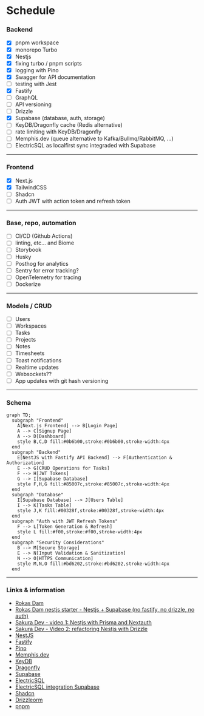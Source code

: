 # Schedule

### Backend

- [x] pnpm workspace
- [x] monorepo Turbo
- [x] Nestjs
- [x] fixing turbo / pnpm scripts
- [x] logging with Pino
- [x] Swagger for API documentation
- [ ] testing with Jest
- [x] Fastify
- [ ] GraphQL
- [ ] API versioning
- [ ] Drizzle
- [x] Supabase (database, auth, storage)
- [ ] KeyDB/Dragonfly cache (Redis alternative)
- [ ] rate limiting with KeyDB/Dragonfly
- [ ] Memphis.dev (queue alternative to Kafka/Bullmq/RabbitMQ, ...)
- [ ] ElectricSQL as localfirst sync integraded with Supabase

---

### Frontend

- [x] Next.js
- [x] TailwindCSS
- [ ] Shadcn
- [ ] Auth JWT with action token and refresh token

---

### Base, repo, automation

- [ ] CI/CD (Github Actions)
- [ ] linting, etc... and Biome
- [ ] Storybook
- [ ] Husky
- [ ] Posthog for analytics
- [ ] Sentry for error tracking?
- [ ] OpenTelemetry for tracing
- [ ] Dockerize

---

### Models / CRUD

- [ ] Users
- [ ] Workspaces
- [ ] Tasks
- [ ] Projects
- [ ] Notes
- [ ] Timesheets
- [ ] Toast notifications
- [ ] Realtime updates
- [ ] Websockets??
- [ ] App updates with git hash versioning

---

### Schema

```mermaid
graph TD;
  subgraph "Frontend"
    A[Next.js Frontend] --> B[Login Page]
    A --> C[Signup Page]
    A --> D[Dashboard]
    style B,C,D fill:#0b6b00,stroke:#0b6b00,stroke-width:4px
  end
  subgraph "Backend"
    E[NestJS with Fastify API Backend] --> F[Authentication & Authorization]
    E --> G[CRUD Operations for Tasks]
    F --> H[JWT Tokens]
    G --> I[Supabase Database]
    style F,H,G fill:#85007c,stroke:#85007c,stroke-width:4px
  end
  subgraph "Database"
    I[Supabase Database] --> J[Users Table]
    I --> K[Tasks Table]
    style J,K fill:#00328f,stroke:#00328f,stroke-width:4px
  end
  subgraph "Auth with JWT Refresh Tokens"
    F --> L[Token Generation & Refresh]
    style L fill:#f00,stroke:#f00,stroke-width:4px
  end
  subgraph "Security Considerations"
    B --> M[Secure Storage]
    E --> N[Input Validation & Sanitization]
    N --> O[HTTPS Communication]
    style M,N,O fill:#bd6202,stroke:#bd6202,stroke-width:4px
  end

```

---

### Links & information

- [Rokas Dam](https://github.com/devRokas)
- [Rokas Dam nestjs starter - Nestjs + Supabase (no fastify, no drizzle, no auth)](https://github.com/devRokas/supabase-nestjs-rest-api-starter-kit)
- [Sakura Dev - video 1: Nestjs with Prisma and Nextauth](https://www.youtube.com/watch?v=khNwrFJ-Xqs)
- [Sakura Dev - Video 2: refactoring Nestjs with Drizzle](https://www.youtube.com/watch?v=l1DGXmmgZ9w)
- [NestJS](https://nestjs.com/)
- [Fastify](https://www.fastify.io/)
- [Pino](https://getpino.io/)
- [Memphis.dev](https://memphis.dev/)
- [KeyDB](https://keydb.dev/)
- [Dragonfly](https://dragonflydb.com/)
- [Supabase](https://supabase.io/)
- [ElectricSQL](https://electricsql.com/)
- [ElectricSQL integration Supabase](https://supabase.com/partners/integrations/electricsql)
- [Shadcn](https://shadcn.com/)
- [Drizzleorm](https://drizzleorm.com/)
- [pnpm](https://pnpm.io/)
